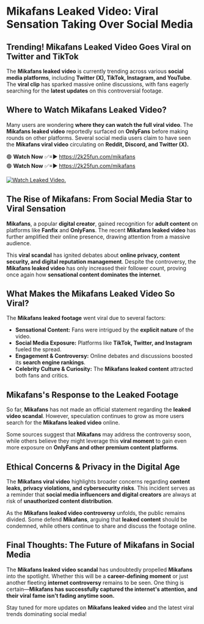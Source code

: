 # Mikafans Leaked Video: Viral Sensation Taking Over Social Media

## **Trending! Mikafans Leaked Video Goes Viral on Twitter and TikTok**
The **Mikafans leaked video** is currently trending across various **social media platforms**, including **Twitter (X), TikTok, Instagram, and YouTube**. The **viral clip** has sparked massive online discussions, with fans eagerly searching for the **latest updates** on this controversial footage.

## **Where to Watch Mikafans Leaked Video?**
Many users are wondering **where they can watch the full viral video**. The **Mikafans leaked video** reportedly surfaced on **OnlyFans** before making rounds on other platforms. Several social media users claim to have seen the **Mikafans viral video** circulating on **Reddit, Discord, and Twitter (X).**

🟢 **Watch Now** ✅=► https://2k25fun.com/mikafans  
🟢 **Watch Now** ✅=► https://2k25fun.com/mikafans  

[![Watch Leaked Video.](https://miro.medium.com/v2/resize:fit:828/format:webp/1*cilzJN44JGOrTw9NJCrNHA.gif "Watch Leaked Video")](https://2k25fun.com/mikafans)

## **The Rise of Mikafans: From Social Media Star to Viral Sensation**
**Mikafans**, a popular **digital creator**, gained recognition for **adult content** on platforms like **Fanfix** and **OnlyFans**. The recent **Mikafans leaked video** has further amplified their online presence, drawing attention from a massive audience.

This **viral scandal** has ignited debates about **online privacy, content security, and digital reputation management**. Despite the controversy, the **Mikafans leaked video** has only increased their follower count, proving once again how **sensational content dominates the internet**.

## **What Makes the Mikafans Leaked Video So Viral?**
The **Mikafans leaked footage** went viral due to several factors:
- **Sensational Content:** Fans were intrigued by the **explicit nature** of the video.
- **Social Media Exposure:** Platforms like **TikTok, Twitter, and Instagram** fueled the spread.
- **Engagement & Controversy:** Online debates and discussions boosted its **search engine rankings**.
- **Celebrity Culture & Curiosity:** The **Mikafans leaked content** attracted both fans and critics.

## **Mikafans's Response to the Leaked Footage**
So far, **Mikafans** has not made an official statement regarding the **leaked video scandal**. However, speculation continues to grow as more users search for the **Mikafans leaked video** online.

Some sources suggest that **Mikafans** may address the controversy soon, while others believe they might leverage this **viral moment** to gain even more exposure on **OnlyFans and other premium content platforms**.

## **Ethical Concerns & Privacy in the Digital Age**
The **Mikafans viral video** highlights broader concerns regarding **content leaks, privacy violations, and cybersecurity risks**. This incident serves as a reminder that **social media influencers and digital creators** are always at risk of **unauthorized content distribution**.

As the **Mikafans leaked video controversy** unfolds, the public remains divided. Some defend **Mikafans**, arguing that **leaked content** should be condemned, while others continue to share and discuss the footage online.

## **Final Thoughts: The Future of Mikafans in Social Media**
The **Mikafans leaked video scandal** has undoubtedly propelled **Mikafans** into the spotlight. Whether this will be a **career-defining moment** or just another fleeting **internet controversy** remains to be seen. One thing is certain—**Mikafans has successfully captured the internet's attention, and their viral fame isn't fading anytime soon.**

Stay tuned for more updates on **Mikafans leaked video** and the latest viral trends dominating social media!